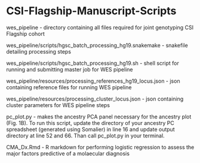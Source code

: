 # CSI-Flagship-Manuscript-Scripts

 wes_pipeline - directory containing all files required for joint genotyping CSI Flagship cohort
 
 wes_pipeline/scripts/hgsc_batch_processing_hg19.snakemake - snakefile detailing processing steps
 
 wes_pipeline/scripts/hgsc_batch_processing_hg19.sh - shell script for running and submitting master job for WES pipeline
 
 wes_pipeline/resources/processing_references_hg19_locus.json - json containing reference files for running WES pipeline
 
 wes_pipeline/resources/processing_cluster_locus.json - json containing cluster parameters for WES pipeline steps
 
 pc_plot.py - makes the ancestry PCA panel necessary for the ancestry plot (Fig. 1B). To run this script, update the directory of your ancestry PC spreadsheet (generated using Somalier) in line 16 and update output directory at line 52 and 66. Than call pc_plot.py in your terminal.

CMA_Dx.Rmd - R markdown for performing logistic regression to assess the major factors predictive of a molaecular diagnosis
